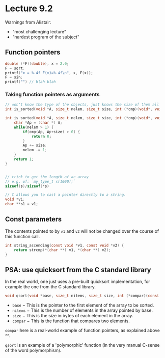 # Lecture 9.2

Warnings from Alistair:
- "most challenging lecture"
- "hardest program of the subject"

## Function pointers

```c
double (*F)(double), x = 2.0;
F = sqrt;
printf("x = %.4f F(x)=%.4f\n", x, F(x));
F = sin;
printf("") // blah blah
```

### Taking function pointers as arguments

```c
// won't know the type of the objects, just knows the size of them all
int is_sorted(void *A, size_t nelem, size_t size, int (*cmp)(void*, void*));

int is_sorted(void *A, size_t nelem, size_t size, int (*cmp)(void*, void*)) {
    char *Ap = (char *) A;
    while(nelem > 1) {
        if(cmp(Ap, Ap+size) > 0) {
            return 0;
        }
        Ap += size;
        nelem -= 1;
    }
    return 1;
}


// trick to get the length of an array
// e.g. of: `my_type_t s[1000];`
sizeof(s)/sizeof(*s)

// C allows you to cast a pointer directly to a string.
void *v1;
char **s1 = v1;
```


## Const parameters

The contents pointed to by `v1` and `v2` will not be changed over the course of this function call.

```c
int string_ascending(const void *v1, const void *v2) {
    return strcmp(*(char **) v1, *(char **) v2);
}
```

## PSA: use quicksort from the C standard library

In the real world, one just uses a pre-built quicksort implementation, for example the one from the C standard library.

```c
void qsort(void *base, size_t nitems, size_t size, int (*compar)(const void *, const void*));
```

- `base` − This is the pointer to the first element of the array to be sorted.
- `nitems` − This is the number of elements in the array pointed by base.
- `size` − This is the size in bytes of each element in the array.
- `compar` − This is the function that compares two elements.

`compar` here is a real-world example of function pointers, as explained above ^^.

`qsort` is an example of a 'polymorphic' function (in the very manual C-sense of the word polymorphism).



